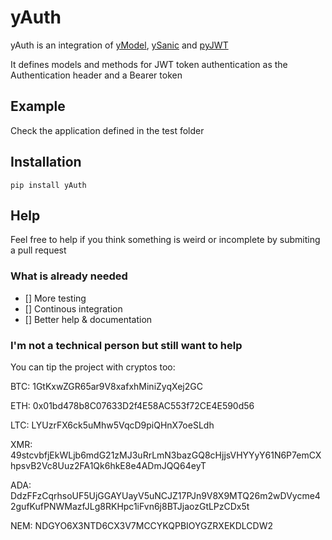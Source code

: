 # yAuth
yAuth is an integration of [yModel](https://github.com/Garito/yModel), [ySanic](https://github.com/Garito/ySanic) and [pyJWT](https://github.com/jpadilla/pyjwt)

It defines models and methods for JWT token authentication as the Authentication header and a Bearer token

## Example
Check the application defined in the test folder

## Installation
```pip install yAuth```

## Help
Feel free to help if you think something is weird or incomplete by submiting a pull request

### What is already needed
- [] More testing
- [] Continous integration
- [] Better help & documentation

### I'm not a technical person but still want to help
You can tip the project with cryptos too:

BTC: 1GtKxwZGR65ar9V8xafxhMiniZyqXej2GC

ETH: 0x01bd478b8C07633D2f4E58AC553f72CE4E590d56

LTC: LYUzrFX6ck5uMhw5VqcD9piQHnX7oeSLdh

XMR: 49stcvbfjEkWLjb6mdG21zMJ3uRrLmN3bazGQ8cHjjsVHYYyY61N6P7emCXhpsvB2Vc8Uuz2FA1Qk6hkE8e4ADmJQQ64eyT

ADA: DdzFFzCqrhsoUF5UjGGAYUayV5uNCJZ17PJn9V8X9MTQ26m2wDVycme42gufKufPNWMazfJLg8RKHpc1iFvn6j8BTJjaozGtLPzCDx5t

NEM: NDGYO6X3NTD6CX3V7MCCYKQPBIOYGZRXEKDLCDW2
